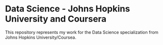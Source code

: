 Data Science - Johns Hopkins University and Coursera
=====================

This repository represents my work for the Data Science specialization from Johns Hopkins University/Coursea. 
